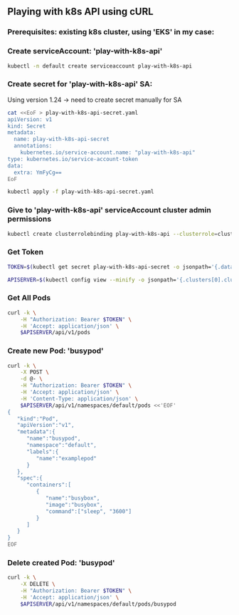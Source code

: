 ## Playing with k8s API using cURL

### Prerequisites: existing k8s cluster, using 'EKS' in my case:


### Create serviceAccount: 'play-with-k8s-api'

```bash
kubectl -n default create serviceaccount play-with-k8s-api
```

### Create secret for 'play-with-k8s-api' SA:
Using version 1.24 -> need to create secret manually for SA

```bash
cat <<EoF > play-with-k8s-api-secret.yaml
apiVersion: v1
kind: Secret
metadata:
  name: play-with-k8s-api-secret
  annotations:
    kubernetes.io/service-account.name: "play-with-k8s-api"
type: kubernetes.io/service-account-token
data:
  extra: YmFyCg==
EoF

kubectl apply -f play-with-k8s-api-secret.yaml
```

### Give to 'play-with-k8s-api' serviceAccount cluster admin permissions
```bash
kubectl create clusterrolebinding play-with-k8s-api --clusterrole=cluster-admin --serviceaccount=default:play-with-k8s-api
```

### Get Token

```bash
TOKEN=$(kubectl get secret play-with-k8s-api-secret -o jsonpath='{.data.token}' | base64 -D)

APISERVER=$(kubectl config view --minify -o jsonpath='{.clusters[0].cluster.server}')
```

### Get All Pods

```bash
curl -k \
    -H "Authorization: Bearer $TOKEN" \
    -H 'Accept: application/json' \
    $APISERVER/api/v1/pods
```

### Create new Pod: 'busypod'

```bash
curl -k \
    -X POST \
    -d @- \
    -H "Authorization: Bearer $TOKEN" \
    -H 'Accept: application/json' \
    -H 'Content-Type: application/json' \
    $APISERVER/api/v1/namespaces/default/pods <<'EOF'
{
   "kind":"Pod",
   "apiVersion":"v1",
   "metadata":{
      "name":"busypod",
      "namespace":"default",
      "labels":{
         "name":"examplepod"
      }
   },
   "spec":{
      "containers":[
         {
            "name":"busybox",
            "image":"busybox",
            "command":["sleep", "3600"]
         }
      ]
   }
}
EOF
```

### Delete created Pod: 'busypod'

```bash
curl -k \
    -X DELETE \
    -H "Authorization: Bearer $TOKEN" \
    -H 'Accept: application/json' \
    $APISERVER/api/v1/namespaces/default/pods/busypod
```
